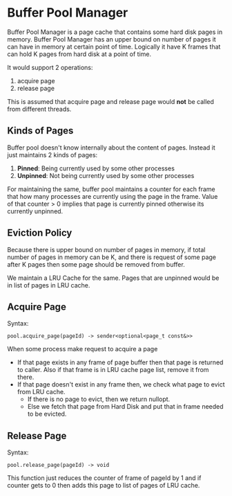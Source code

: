 # Buffer Pool Manager

Buffer Pool Manager is a page cache that contains some hard disk pages in
memory. Buffer Pool Manager has an upper bound on number of pages it can have
in memory at certain point of time. Logically it have K frames that can hold
K pages from hard disk at a point of time.

It would support 2 operations:
1. acquire page
2. release page

This is assumed that acquire page and release page would **not** be called from
different threads.

## Kinds of Pages

Buffer pool doesn't know internally about the content of pages.
Instead it just maintains 2 kinds of pages:
1. **Pinned**: Being currently used by some other processes
2. **Unpinned**: Not being currently used by some other processes

For maintaining the same, buffer pool maintains a counter for each frame that
how many processes are currently using the page in the frame.
Value of that counter > 0 implies that page is currently pinned otherwise
its currently unpinned.

## Eviction Policy

Because there is upper bound on number of pages in memory, if total number of
pages in memory can be K, and there is request of some page after K pages
then some page should be removed from buffer.

We maintain a LRU Cache for the same. Pages that are unpinned would be in
list of pages in LRU cache.

## Acquire Page

Syntax:
```
pool.acquire_page(pageId) -> sender<optional<page_t const&>>
```

When some process make request to acquire a page
- If that page exists in any frame of page buffer then that page is returned
  to caller. Also if that frame is in LRU cache page list, remove it from there.
- If that page doesn't exist in any frame then, we check what page to evict
  from LRU cache.
  - If there is no page to evict, then we return nullopt.
  - Else we fetch that page from Hard Disk and put that in frame needed to
    be evicted.

## Release Page

Syntax:
```
pool.release_page(pageId) -> void
```

This function just reduces the counter of frame of pageId by 1 and if counter
gets to 0 then adds this page to list of pages of LRU cache.
